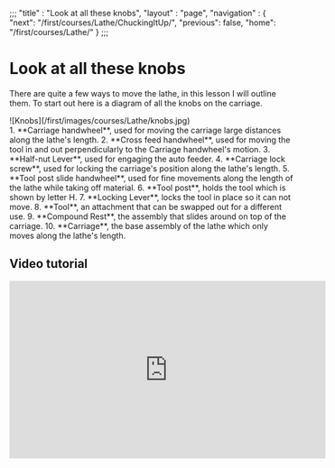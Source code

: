 ;;;
 "title" : "Look at all these knobs",
 "layout" : "page",
 "navigation" : {
   "next": "/first/courses/Lathe/ChuckingItUp/",
   "previous": false,
   "home": "/first/courses/Lathe/"
 }
;;;

Look at all these knobs
===

There are quite a few ways to move the lathe, in this lesson I will outline them.
To start out here is a diagram of all the knobs on the carriage.
<div class="max-img-width-six">![Knobs](/first/images/courses/Lathe/knobs.jpg)<span></span></div>
1. **Carriage handwheel**, used for moving the carriage large distances along the lathe's length.
2. **Cross feed handwheel**, used for moving the tool in and out perpendicularly to the Carriage handwheel's motion.
3. **Half-nut Lever**, used for engaging the auto feeder.
4. **Carriage lock screw**, used for locking the carriage's position along the lathe's length.
5. **Tool post slide handwheel**, used for fine movements along the length of the lathe while taking off material.
6. **Tool post**, holds the tool which is shown by letter H.
7. **Locking Lever**, locks the tool in place so it can not move.
8. **Tool**, an attachment that can be swapped out for a different use.
9. **Compound Rest**, the assembly that slides around on top of the carriage.
10. **Carriage**, the base assembly of the lathe which only moves along the lathe's length.

Video tutorial
---
<iframe width="560" height="315" src="https://www.youtube-nocookie.com/embed/ApenjhgJFNc?rel=0&amp;showinfo=0" frameborder="0" allowfullscreen></iframe>
